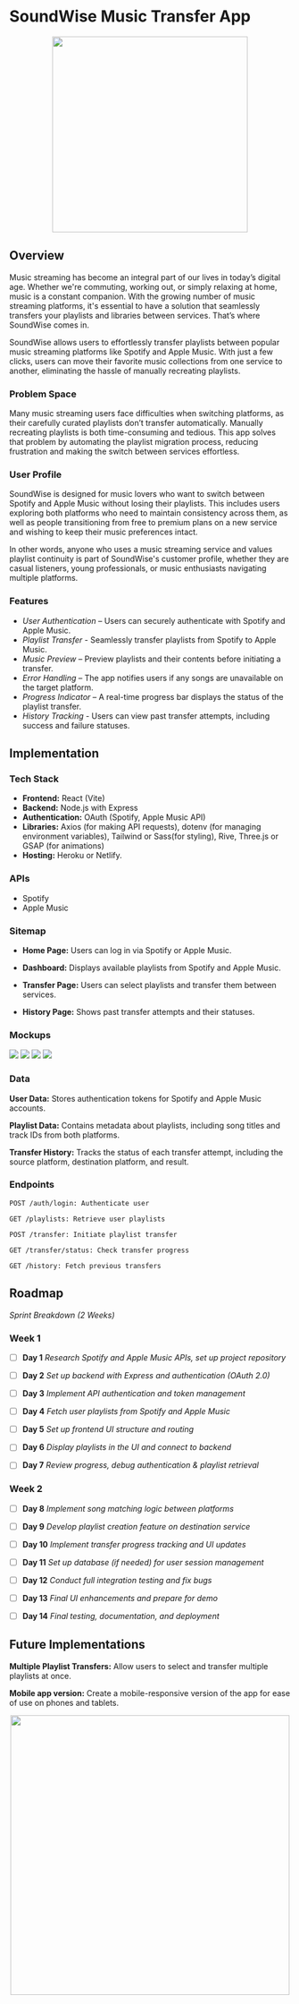# SoundWise Music Transfer App

<p align="center"><img src="./README assets/SoundWise_Logo.png" width="350"></p>

## Overview

Music streaming has become an integral part of our lives in today’s digital age. Whether we're commuting, working out, or simply relaxing at home, music is a constant companion. With the growing number of music streaming platforms, it's essential to have a solution that seamlessly transfers your playlists and libraries between services. That’s where SoundWise comes in.

SoundWise allows users to effortlessly transfer playlists between popular music streaming platforms like Spotify and Apple Music. With just a few clicks, users can move their favorite music collections from one service to another, eliminating the hassle of manually recreating playlists.

### Problem Space

Many music streaming users face difficulties when switching platforms, as their carefully curated playlists don’t transfer automatically. Manually recreating playlists is both time-consuming and tedious. This app solves that problem by automating the playlist migration process, reducing frustration and making the switch between services effortless.

### User Profile

SoundWise is designed for music lovers who want to switch between Spotify and Apple Music without losing their playlists. This includes users exploring both platforms who need to maintain consistency across them, as well as people transitioning from free to premium plans on a new service and wishing to keep their music preferences intact.

In other words, anyone who uses a music streaming service and values playlist continuity is part of SoundWise's customer profile, whether they are casual listeners, young professionals, or music enthusiasts navigating multiple platforms.

### Features

- _User Authentication_ – Users can securely authenticate with Spotify and Apple Music.
- _Playlist Transfer_ - Seamlessly transfer playlists from Spotify to Apple Music.
- _Music Preview_ – Preview playlists and their contents before initiating a transfer.
- _Error Handling_ – The app notifies users if any songs are unavailable on the target platform.
- _Progress Indicator_ – A real-time progress bar displays the status of the playlist transfer.
- _History Tracking_ - Users can view past transfer attempts, including success and failure statuses.

## Implementation

### Tech Stack

- **Frontend:** React (Vite)
- **Backend:** Node.js with Express
- **Authentication:** OAuth (Spotify, Apple Music API)
- **Libraries:** Axios (for making API requests), dotenv (for managing environment variables), Tailwind or Sass(for styling), Rive, Three.js or GSAP (for animations)
- **Hosting:** Heroku or Netlify.

### APIs

- Spotify
- Apple Music

### Sitemap

- **Home Page:** Users can log in via Spotify or Apple Music.

- **Dashboard:** Displays available playlists from Spotify and Apple Music.

- **Transfer Page:** Users can select playlists and transfer them between services.

- **History Page:** Shows past transfer attempts and their statuses.

### Mockups

<img src="./README assets/SoundWise_Homepage.png">
<img src="./README assets/SoundWise_Auth.png">
<img src="./README assets/SoundWise_preview.png">
<img src="./README assets/SoundWise_Transfer.png">

### Data

**User Data:** Stores authentication tokens for Spotify and Apple Music accounts.

**Playlist Data:** Contains metadata about playlists, including song titles and track IDs from both platforms.

**Transfer History:** Tracks the status of each transfer attempt, including the source platform, destination platform, and result.

### Endpoints

    POST /auth/login: Authenticate user

    GET /playlists: Retrieve user playlists

    POST /transfer: Initiate playlist transfer

    GET /transfer/status: Check transfer progress

    GET /history: Fetch previous transfers

## Roadmap

_Sprint Breakdown (2 Weeks)_

### Week 1

- [ ] **Day 1** _Research Spotify and Apple Music APIs, set up project repository_

- [ ] **Day 2** _Set up backend with Express and authentication (OAuth 2.0)_

- [ ] **Day 3** _Implement API authentication and token management_

- [ ] **Day 4** _Fetch user playlists from Spotify and Apple Music_

- [ ] **Day 5** _Set up frontend UI structure and routing_

- [ ] **Day 6** _Display playlists in the UI and connect to backend_

- [ ] **Day 7** _Review progress, debug authentication & playlist retrieval_

### Week 2

- [ ] **Day 8** _Implement song matching logic between platforms_

- [ ] **Day 9** _Develop playlist creation feature on destination service_

- [ ] **Day 10** _Implement transfer progress tracking and UI updates_

- [ ] **Day 11** _Set up database (if needed) for user session management_

- [ ] **Day 12** _Conduct full integration testing and fix bugs_

- [ ] **Day 13** _Final UI enhancements and prepare for demo_

- [ ] **Day 14** _Final testing, documentation, and deployment_

## Future Implementations

**Multiple Playlist Transfers:** Allow users to select and transfer multiple playlists at once.

**Mobile app version:** Create a mobile-responsive version of the app for ease of use on phones and tablets.

<p align="center">
    <img src="./README assets/SoundWise_Banner.png" width="500">
</p>
